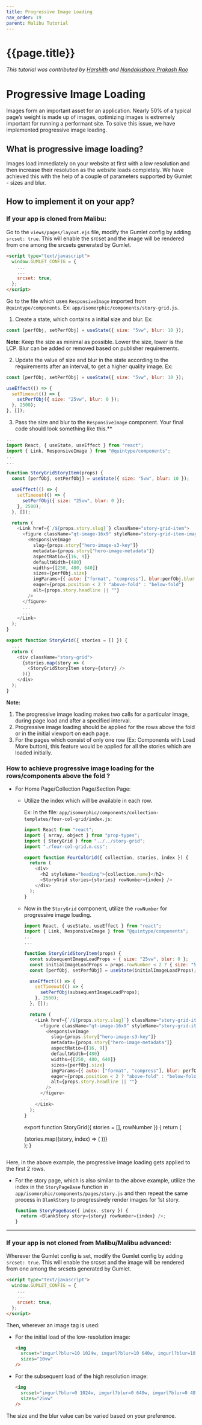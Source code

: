 ```yaml
---
title: Progressive Image Loading
nav_order: 19
parent: Malibu Tutorial
---
```


# {{page.title}}

_This tutorial was contributed by [Harshith](https://www.linkedin.com/in/harshith-raj-092ba4176) and [Nandakishore Prakash Rao](https://twitter.com/nkp_adm)_

# Progressive Image Loading

Images form an important asset for an application. Nearly 50% of a typical page’s weight is made up of images, optimizing images is extremely important for running a performant site. To solve this issue, we have implemented progressive image loading.

## What is progressive image loading?

Images load immediately on your website at first with a low resolution and then increase their resolution as the website loads completely. We have achieved this with the help of a couple of parameters supported by Gumlet - sizes and blur.

## How to implement it on your app?

### If your app is cloned from Malibu:

Go to the `views/pages/layout.ejs` file, modify the Gumlet config by adding `srcset: true`. This will enable the srcset and the image will be rendered from one among the srcsets generated by Gumlet.

```html
<script type="text/javascript">
  window.GUMLET_CONFIG = {
    ...
    ...
    srcset: true,
  };
</script>
```

Go to the file which uses `ResponsiveImage` imported from `@quintype/components`. Ex: `app/isomorphic/components/story-grid.js`.

1. Create a state, which contains a initial size and blur.
   Ex:

```javascript
const [perfObj, setPerfObj] = useState({ size: "5vw", blur: 10 });
```

**Note**: Keep the size as minimal as possible. Lower the size, lower is the LCP. Blur can be added or removed based on publisher requirements.

2. Update the value of size and blur in the state according to the requirements after an interval, to get a higher quality image.
   Ex:

```javascript
const [perfObj, setPerfObj] = useState({ size: "5vw", blur: 10 });

useEffect(() => {
  setTimeout(() => {
    setPerfObj({ size: "25vw", blur: 0 });
  }, 2500);
}, []);
```

3. Pass the size and blur to the `ResponsiveImage` component. Your final code should look something like this.\*\*

```javascript
...
import React, { useState, useEffect } from "react";
import { Link, ResponsiveImage } from "@quintype/components";
...
...

function StoryGridStoryItem(props) {
  const [perfObj, setPerfObj] = useState({ size: "5vw", blur: 10 });

  useEffect(() => {
    setTimeout(() => {
      setPerfObj({ size: "25vw", blur: 0 });
    }, 2500);
  }, []);

  return (
    <Link href={`/${props.story.slug}`} className="story-grid-item">
      <figure className="qt-image-16x9" styleName="story-grid-item-image">
        <ResponsiveImage
          slug={props.story["hero-image-s3-key"]}
          metadata={props.story["hero-image-metadata"]}
          aspectRatio={[16, 9]}
          defaultWidth={480}
          widths={[250, 480, 640]}
          sizes={perfObj.size}
          imgParams={{ auto: ["format", "compress"], blur:perfObj.blur }}
          eager={props.position < 2 ? "above-fold" : "below-fold"}
          alt={props.story.headline || ""}
        />
      </figure>
      ...
      ...
    </Link>
  );
}

export function StoryGrid({ stories = [] }) {
  ...
  return (
    <div className="story-grid">
      {stories.map(story => (
        <StoryGridStoryItem story={story} />
      ))}
    </div>
  );
}

```

**Note:**

1. The progressive image loading makes two calls for a particular image, during page load and after a specified interval.
2. Progressive image loading should be applied for the rows above the fold or in the initial viewport on each page.
3. For the pages which consist of only one row (Ex: Components with Load More button), this feature would be applied for all the stories which are loaded initially.

### How to achieve progressive image loading for the rows/components above the fold ?

- For Home Page/Collection Page/Section Page:

  - Utilize the index which will be available in each row.

    Ex: In the file: `app/isomorphic/components/collection-templates/four-col-grid/index.js`:

    ```javascript
    import React from "react";
    import { array, object } from "prop-types";
    import { StoryGrid } from "../../story-grid";
    import "./four-col-grid.m.css";

    export function FourColGrid({ collection, stories, index }) {
      return (
        <div>
          <h2 styleName="heading">{collection.name}</h2>
          <StoryGrid stories={stories} rowNumber={index} />
        </div>
      );
    }
    ```

  - Now in the `StoryGrid` component, utilize the `rowNumber` for progressive image loading.

    ```javascript
    import React, { useState, useEffect } from "react";
    import { Link, ResponsiveImage } from "@quintype/components";
    ...
    ...

    function StoryGridStoryItem(props) {
      const subsequentImageLoadProps = { size: "25vw", blur: 0 };
      const initialImageLoadProps = props.rowNumber < 2 ? { size: "5vw", blur: 10 } : subsequentImageLoadProps;
      const [perfObj, setPerfObj] = useState(initialImageLoadProps);

      useEffect(() => {
        setTimeout(() => {
          setPerfObj(subsequentImageLoadProps);
        }, 2500);
      }, []);

      return (
        <Link href={`/${props.story.slug}`} className="story-grid-item">
          <figure className="qt-image-16x9" styleName="story-grid-item-image">
            <ResponsiveImage
              slug={props.story["hero-image-s3-key"]}
              metadata={props.story["hero-image-metadata"]}
              aspectRatio={[16, 9]}
              defaultWidth={480}
              widths={[250, 480, 640]}
              sizes={perfObj.size}
              imgParams={{ auto: ["format", "compress"], blur: perfObj.blur }}
              eager={props.position < 2 ? "above-fold" : "below-fold"}
              alt={props.story.headline || ""}
            />
          </figure>
          ...
        </Link>
      );
    }
    ```


    export function StoryGrid({ stories = [], rowNumber }) {
      return (
        <div className="story-grid">
          {stories.map((story, index) => (
            <StoryGridStoryItem story={story} rowNumber={rowNumber} />
          ))}
        </div>
      );
    }

    ```

Here, in the above example, the progressive image loading gets applied to the first 2 rows.

- For the story page, which is also similar to the above example, utilize the index in the `StoryPageBase` function in `app/isomorphic/components/pages/story.js` and then repeat the same process in `BlankStory` to progressively render images for 1st story.

  ```javascript
  function StoryPageBase({ index, story }) {
    return <BlankStory story={story} rowNumber={index} />;
  }
  ```

---

### If your app is not cloned from Malibu/Malibu advanced:

Wherever the Gumlet config is set, modify the Gumlet config by adding `srcset: true`. This will enable the srcset and the image will be rendered from one among the srcsets generated by Gumlet.

```html
<script type="text/javascript">
  window.GUMLET_CONFIG = {
    ...
    ...
    srcset: true,
  };
</script>
```

Then, wherever an image tag is used:

- For the initial load of the low-resolution image:

  ```html
  <img
    srcset="imgurl?blur=10 1024w, imgurl?blur=10 640w, imgurl?blur=10 480w"
    sizes="10vw"
  />
  ```

- For the subsequent load of the high resolution image:

  ```html
  <img
    srcset="imgurl?blur=0 1024w, imgurl?blur=0 640w, imgurl?blur=0 480w"
    sizes="25vw"
  />
  ```

The size and the blur value can be varied based on your preference.
